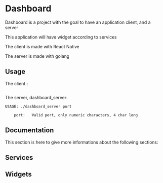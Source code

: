 # Dashboard

Dashboard is a project with the goal to have an application client, and a server

This application will have widget according to services

The client is made with React Native

The server is made with golang

## Usage

The client :
```
```

The server, dashboard_server:
```
USAGE: ./dashboard_server port

    port:   Valid port, only numeric characters, 4 char long
```

## Documentation

This section is here to give more informations about the following sections:

## Services

## Widgets

